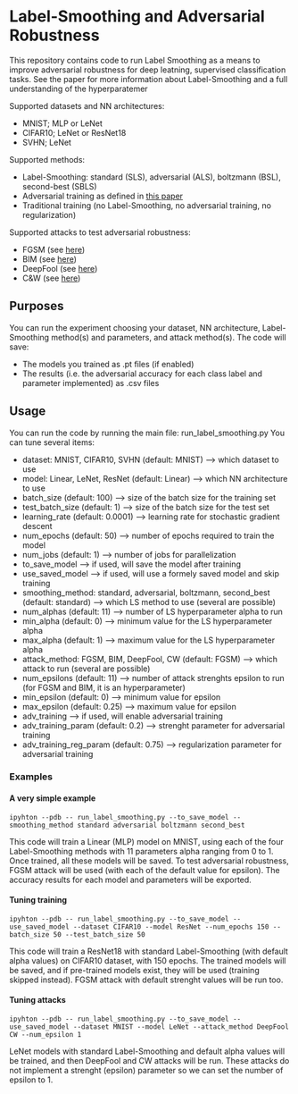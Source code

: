# Label-Smoothing and Adversarial Robustness

This repository contains code to run Label Smoothing as a means to improve adversarial robustness for deep leatning, supervised classification tasks.
See the paper for more information about Label-Smoothing and a full understanding of the hyperparatemer

Supported datasets and NN architectures:
  - MNIST; MLP or LeNet
  - CIFAR10; LeNet or ResNet18
  - SVHN; LeNet

Supported methods:
  - Label-Smoothing: standard (SLS), adversarial (ALS), boltzmann (BSL), second-best (SBLS)
  - Adversarial training as defined in [this paper](https://arxiv.org/pdf/1412.6572.pdf)
  - Traditional training (no Label-Smoothing, no adversarial training, no regularization)
  
Supported attacks to test adversarial robustness:
  - FGSM (see [here](https://arxiv.org/pdf/1412.6572.pdf))
  - BIM (see [here](https://arxiv.org/pdf/1611.01236.pdf))
  - DeepFool (see [here](https://arxiv.org/pdf/1511.04599.pdf))
  - C&W (see [here](https://arxiv.org/pdf/1608.04644.pdf))
  
  
## Purposes
  
You can run the experiment choosing your dataset, NN architecture, Label-Smoothing method(s) and parameters, and attack method(s).
The code will save:
  - The models you trained as .pt files (if enabled)
  - The results (i.e. the adversarial accuracy for each class label and parameter implemented) as .csv files
    
    
## Usage

You can run the code by running the main file: run_label_smoothing.py
You can tune several items:
  - dataset: MNIST, CIFAR10, SVHN (default: MNIST) --> which dataset to use
  - model: Linear, LeNet, ResNet (default: Linear) --> which NN architecture to use
  - batch_size (default: 100) --> size of the batch size for the training set
  - test_batch_size (default: 1) --> size of the batch size for the test set
  - learning_rate (default: 0.0001) --> learning rate for stochastic gradient descent
  - num_epochs (default: 50) --> number of epochs required to train the model
  - num_jobs (default: 1) --> number of jobs for parallelization
  - to_save_model --> if used, will save the model after training
  - use_saved_model --> if used, will use a formely saved model and skip training
  - smoothing_method: standard, adversarial, boltzmann, second_best (default: standard) --> which LS method to use (several are possible)
  - num_alphas (default: 11) --> number of LS hyperparameter alpha to run
  - min_alpha (default: 0) --> minimum value for the LS hyperparameter alpha
  - max_alpha (default: 1) --> maximum value for the LS hyperparameter alpha
  - attack_method: FGSM, BIM, DeepFool, CW (default: FGSM) --> which attack to run (several are possible)
  - num_epsilons (default: 11) --> number of attack strenghts epsilon to run (for FGSM and BIM, it is an hyperparameter)
  - min_epsilon (default: 0) --> minimum value for epsilon
  - max_epsilon (default: 0.25) --> maximum value for epsilon
  - adv_training --> if used, will enable adversarial training
  - adv_training_param (default: 0.2) --> strenght parameter for adversarial training
  - adv_training_reg_param (default: 0.75) --> regularization parameter for adversarial training

### Examples

#### A very simple example
```ipyhton --pdb -- run_label_smoothing.py --to_save_model --smoothing_method standard adversarial boltzmann second_best```

This code will train a Linear (MLP) model on MNIST, using each of the four Label-Smoothing methods with 11 parameters alpha ranging from 0 to 1.
Once trained, all these models will be saved. To test adversarial robustness, FGSM attack will be used (with each of the default value for epsilon).
The accuracy results for each model and parameters will be exported.

#### Tuning training
```ipyhton --pdb -- run_label_smoothing.py --to_save_model --use_saved_model --dataset CIFAR10 --model ResNet --num_epochs 150 --batch_size 50 --test_batch_size 50```

This code will train a ResNet18 with standard Label-Smoothing (with default alpha values) on CIFAR10 dataset, with 150 epochs. The trained models will be saved, and if pre-trained models exist, they will be used (training skipped instead).
FGSM attack with default strenght values will be run too.


#### Tuning attacks
```ipyhton --pdb -- run_label_smoothing.py --to_save_model --use_saved_model --dataset MNIST --model LeNet --attack_method DeepFool CW --num_epsilon 1```

LeNet models with standard Label-Smoothing and default alpha values will be trained, and then DeepFool and CW attacks will be run.
These attacks do not implement a strenght (epsilon) parameter so we can set the number of epsilon to 1.
  

